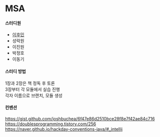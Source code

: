 # MSA

#### 스터디원
- [이후민](./hoomin/README.md)
- 성락원
- 이진원
- 박정호
- 이동기

#### 스터디 방법
1장과 2장은 책 정독 후 토론   
3장부터 각 모듈에서 실습 진행   
각자 이름으로 브랜치, 모듈 생성

#### 컨벤션
https://gist.github.com/joshbuchea/6f47e86d2510bce28f8e7f42ae84c716    
https://doublesprogramming.tistory.com/256    
https://naver.github.io/hackday-conventions-java/#_intellij